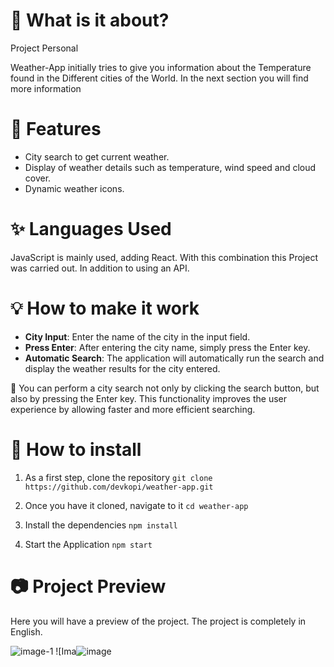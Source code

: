 # 🎇 What is it about?
Project Personal

Weather-App initially tries to give you information about the Temperature found in the Different cities of the World. In the next section you will find more information

# 📌 Features
- City search to get current weather.
- Display of weather details such as temperature, wind speed and cloud cover.
- Dynamic weather icons.

# ✨ Languages ​​Used
JavaScript is mainly used, adding React. With this combination this Project was carried out. In addition to using an API.

# 💡 How to make it work
- **City Input**: Enter the name of the city in the input field.
- **Press Enter**: After entering the city name, simply press the Enter key.
- **Automatic Search**: The application will automatically run the search and display the weather results for the city entered.

🎈 You can perform a city search not only by clicking the search button, but also by pressing the Enter key. This functionality improves the user experience by allowing faster and more efficient searching.

# 📕 How to install
1. As a first step, clone the repository ```git clone https://github.com/devkopi/weather-app.git ```

2. Once you have it cloned, navigate to it ```cd weather-app```

3. Install the dependencies ```npm install```

4. Start the Application ```npm start```

# 📷 Project Preview

Here you will have a preview of the project. The project is completely in English.

![image-1](https://github.com/devkopi/Weather-App/assets/134861034/619f5e5d-3491-4307-b70c-da58beb9a936)
![Ima![image](https://github.com/devkopi/Weather-App/assets/134861034/86c3ba4e-5e25-4867-ad0c-65f053dbe153)

